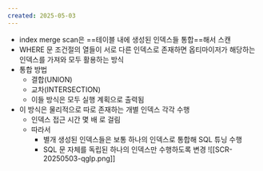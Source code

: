 ```yaml
---
created: 2025-05-03
---
```

- index merge scan은 ==테이블 내에 생성된 인덱스들 통합==해서 스캔
- WHERE 문 조건절의 열들이 서로 다른 인덱스로 존재하면 옵티마이저가 해당하는 인덱스를 가져와 모두 활용하는 방식
- 통합 방법
	- 결합(UNION)
	- 교차(INTERSECTION)
	- 이들 방식은 모두 실행 계획으로 출력됨
- 이 방식은 물리적으로 따로 존재하는 개별 인덱스 각각 수행
	- 인덱스 접근 시간 몇 배 로 걸림
	- 따라서
		- 별개 생성된 인덱스들은 보통 하나의 인덱스로 통합해 SQL 튜닝 수행
		- SQL 문 자체를 독립된 하나의 인덱스만 수행하도록 변경
![[SCR-20250503-qglp.png]]
